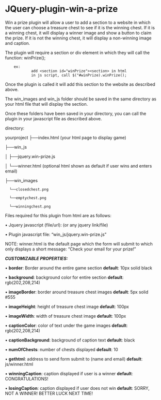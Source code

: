 # JQuery-plugin-win-a-prize

Win a prize plugin will allow a user to add a section to a website in which the user can choose a treasure chest to see if it is the winning chest. If it is a winning chest, it will display a winner image and show a button to claim the prize. If it is not the winning chest, it will display a non-winning image and caption.

The plugin will require a section or div element in which they will call the function: winPrize(); 
        
        ex:
                add <section id="winPrize"><section> in html
                in js script, call $("#winPrize).winPrize();

Once the plugin is called it will add this section to the website as described above.

The win_images and win_js folder should be saved in the same directory as your html file that will display the section.

Once these folders have been saved in your directory, you can call the plugin in your javascript file as described above.

directory:

yourproject
  ├──index.html (your html page to display game)
  
  ├──win_js
  
  │  ├──jquery.win-prize.js
  
  │  └──winner.html (optional html shown as default if user wins and enters email)
  
  ├──win_images
  
      └──closedchest.png
      
      └──emptychest.png
      
      └──winningchest.png

Files required for this plugin from html are as follows:


•	Jquery javascript (file/url): <script src = "https://code.jquery.com/jquery-3.6.0.slim.min.js"></script> (or any jquery link/file)

•       Plugin javascript file: “win_js/jquery.win-prize.js"  <script src = "win_js/jquery.win-prize.js"></script>



NOTE: winner.html is the default page which the form will submit to which only displays a short message: “Check your email for your prize!”


_**CUSTOMIZABLE PROPERTIES:**_


•	**border**: Border around the entire game section 
        **default**: 10px solid black
        
•	**background**: background color for entire section 
        **default**: rgb(202,208,214)
        
•	**imageBorder**: border around treasure chest images 
        **default**: 5px solid #555
        
•	**imageHeight**: height of treasure chest image 
        **default**: 100px
        
•	**imageWidth**: width of treasure chest image
        **default**: 100px
        
•	**captionColor**: color of text under the game images
        **default**: rgb(202,208,214)
        
•	**captionBackground**: background of caption text
        **default**: black
        
•	**numOfChests**: number of chests displayed
        **default**: 10
        
•	**gethtml**: address to send form submit to (name and email)
        **default**: js/winner.html
        
•	**winningCaption**: caption displayed if user is a winner
        **default**: CONGRATULATIONS!
        
•	**losingCaption**: caption displayed if user does not win
        **default**: SORRY, NOT A WINNER! BETTER LUCK NEXT TIME!
